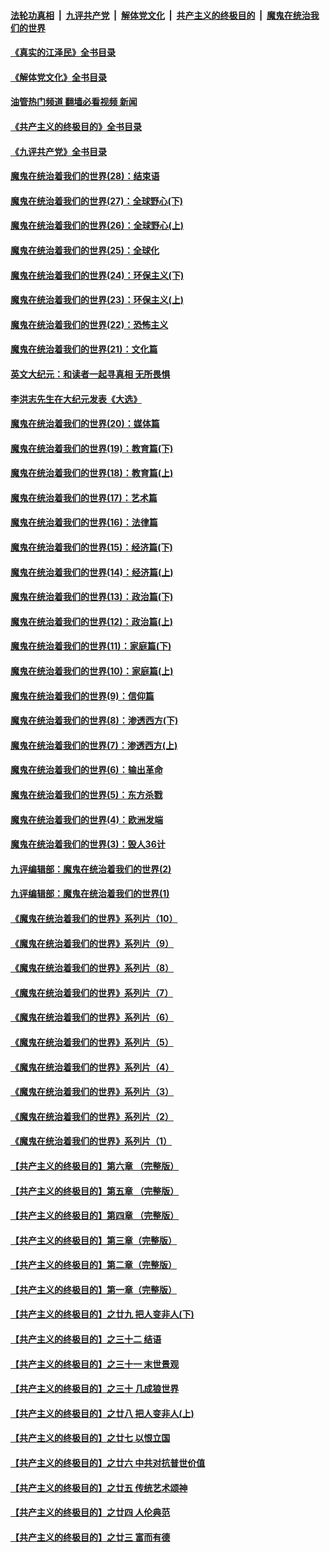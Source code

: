 ####  [法轮功真相](../../../../basic/blob/master/README.md?t=06181001) &nbsp;|&nbsp; [九评共产党](../../../../9ping.md/blob/master/README.md?t=06181001) &nbsp;|&nbsp; [解体党文化](../../../../jtdwh.md/blob/master/README.md?t=06181001)  &nbsp;|&nbsp; [共产主义的终极目的](../../../../gczydzjmd.md/blob/master/README.md?t=06181001) &nbsp;|&nbsp; [魔鬼在统治我们的世界](../../../../mgztzwmdsj.md/blob/master/README.md?t=06181001) 

#### [《真实的江泽民》全书目录](../pages/nsc422/n13721399.md?t=06181001) 

#### [《解体党文化》全书目录](../pages/nsc422/n13721157.md?t=06181001) 

#### [油管热门频道 翻墙必看视频 新闻](http://45.76.130.85:81/youtube.html?06181001)

#### [《共产主义的终极目的》全书目录](../pages/nsc422/n13721048.md?t=06181001) 

#### [《九评共产党》全书目录](../pages/nsc422/n13708085.md?t=06181001) 

#### [魔鬼在统治着我们的世界(28)：结束语](../pages/nsc422/n10936246.md?t=06181001) 

#### [魔鬼在统治着我们的世界(27)：全球野心(下)](../pages/nsc422/n10928319.md?t=06181001) 

#### [魔鬼在统治着我们的世界(26)：全球野心(上)](../pages/nsc422/n10900318.md?t=06181001) 

#### [魔鬼在统治着我们的世界(25)：全球化](../pages/nsc422/n10788205.md?t=06181001) 

#### [魔鬼在统治着我们的世界(24)：环保主义(下)](../pages/nsc422/n10695307.md?t=06181001) 

#### [魔鬼在统治着我们的世界(23)：环保主义(上)](../pages/nsc422/n10688613.md?t=06181001) 

#### [魔鬼在统治着我们的世界(22)：恐怖主义](../pages/nsc422/n10614727.md?t=06181001) 

#### [魔鬼在统治着我们的世界(21)：文化篇](../pages/nsc422/n10597706.md?t=06181001) 

#### [英文大纪元：和读者一起寻真相 无所畏惧](../pages/nsc422/n12542027.md?t=06181001) 

#### [李洪志先生在大纪元发表《大选》](../pages/nsc422/n12534746.md?t=06181001) 

#### [魔鬼在统治着我们的世界(20)：媒体篇](../pages/nsc422/n10586579.md?t=06181001) 

#### [魔鬼在统治着我们的世界(19)：教育篇(下)](../pages/nsc422/n10564808.md?t=06181001) 

#### [魔鬼在统治着我们的世界(18)：教育篇(上)](../pages/nsc422/n10526970.md?t=06181001) 

#### [魔鬼在统治着我们的世界(17)：艺术篇](../pages/nsc422/n10499093.md?t=06181001) 

#### [魔鬼在统治着我们的世界(16)：法律篇](../pages/nsc422/n10485969.md?t=06181001) 

#### [魔鬼在统治着我们的世界(15)：经济篇(下)](../pages/nsc422/n10469975.md?t=06181001) 

#### [魔鬼在统治着我们的世界(14)：经济篇(上)](../pages/nsc422/n10457370.md?t=06181001) 

#### [魔鬼在统治着我们的世界(13)：政治篇(下)](../pages/nsc422/n10448270.md?t=06181001) 

#### [魔鬼在统治着我们的世界(12)：政治篇(上)](../pages/nsc422/n10444576.md?t=06181001) 

#### [魔鬼在统治着我们的世界(11)：家庭篇(下)](../pages/nsc422/n10440961.md?t=06181001) 

#### [魔鬼在统治着我们的世界(10)：家庭篇(上)](../pages/nsc422/n10435448.md?t=06181001) 

#### [魔鬼在统治着我们的世界(9)：信仰篇](../pages/nsc422/n10432159.md?t=06181001) 

#### [魔鬼在统治着我们的世界(8)：渗透西方(下)](../pages/nsc422/n10429603.md?t=06181001) 

#### [魔鬼在统治着我们的世界(7)：渗透西方(上)](../pages/nsc422/n10426013.md?t=06181001) 

#### [魔鬼在统治着我们的世界(6)：输出革命](../pages/nsc422/n10421536.md?t=06181001) 

#### [魔鬼在统治着我们的世界(5)：东方杀戮](../pages/nsc422/n10417707.md?t=06181001) 

#### [魔鬼在统治着我们的世界(4)：欧洲发端](../pages/nsc422/n10414890.md?t=06181001) 

#### [魔鬼在统治着我们的世界(3)：毁人36计](../pages/nsc422/n10411583.md?t=06181001) 

#### [九评编辑部：魔鬼在统治着我们的世界(2)](../pages/nsc422/n10410036.md?t=06181001) 

#### [九评编辑部：魔鬼在统治着我们的世界(1)](../pages/nsc422/n10406825.md?t=06181001) 

#### [《魔鬼在统治着我们的世界》系列片（10）](../pages/nsc422/n12292670.md?t=06181001) 

#### [《魔鬼在统治着我们的世界》系列片（9）](../pages/nsc422/n12290859.md?t=06181001) 

#### [《魔鬼在统治着我们的世界》系列片（8）](../pages/nsc422/n12287445.md?t=06181001) 

#### [《魔鬼在统治着我们的世界》系列片（7）](../pages/nsc422/n12283425.md?t=06181001) 

#### [《魔鬼在统治着我们的世界》系列片（6）](../pages/nsc422/n12282314.md?t=06181001) 

#### [《魔鬼在统治着我们的世界》系列片（5）](../pages/nsc422/n12281419.md?t=06181001) 

#### [《魔鬼在统治着我们的世界》系列片（4）](../pages/nsc422/n12274024.md?t=06181001) 

#### [《魔鬼在统治着我们的世界》系列片（3）](../pages/nsc422/n12271322.md?t=06181001) 

#### [《魔鬼在统治着我们的世界》系列片（2）](../pages/nsc422/n12269049.md?t=06181001) 

#### [《魔鬼在统治着我们的世界》系列片（1）](../pages/nsc422/n12267575.md?t=06181001) 

#### [【共产主义的终极目的】第六章 （完整版）](../pages/nsc422/n11428913.md?t=06181001) 

#### [【共产主义的终极目的】第五章 （完整版）](../pages/nsc422/n11428912.md?t=06181001) 

#### [【共产主义的终极目的】第四章 （完整版）](../pages/nsc422/n11428907.md?t=06181001) 

#### [【共产主义的终极目的】第三章（完整版）](../pages/nsc422/n11428848.md?t=06181001) 

#### [【共产主义的终极目的】第二章（完整版）](../pages/nsc422/n11428831.md?t=06181001) 

#### [【共产主义的终极目的】第一章（完整版）](../pages/nsc422/n11417651.md?t=06181001) 

#### [【共产主义的终极目的】之廿九 把人变非人(下)](../pages/nsc422/n11344140.md?t=06181001) 

#### [【共产主义的终极目的】之三十二 结语](../pages/nsc422/n11360535.md?t=06181001) 

#### [【共产主义的终极目的】之三十一 末世景观](../pages/nsc422/n11351129.md?t=06181001) 

#### [【共产主义的终极目的】之三十 几成狼世界](../pages/nsc422/n11348280.md?t=06181001) 

#### [【共产主义的终极目的】之廿八 把人变非人(上)](../pages/nsc422/n11340492.md?t=06181001) 

#### [【共产主义的终极目的】之廿七 以恨立国](../pages/nsc422/n11336944.md?t=06181001) 

#### [【共产主义的终极目的】之廿六 中共对抗普世价值](../pages/nsc422/n11324785.md?t=06181001) 

#### [【共产主义的终极目的】之廿五 传统艺术颂神](../pages/nsc422/n11296396.md?t=06181001) 

#### [【共产主义的终极目的】之廿四 人伦典范](../pages/nsc422/n11296397.md?t=06181001) 

#### [【共产主义的终极目的】之廿三 富而有德](../pages/nsc422/n11283598.md?t=06181001) 

<img src='http://gfw-breaker.win/goodnews/indexes/nsc422.md' width='0px' height='0px'/>
